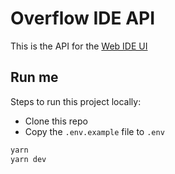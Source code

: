 # Overflow IDE API

This is the API for the [Web IDE UI](https://github.com/eosnetworkfoundation/web-ide-ui)

## Run me

Steps to run this project locally:
- Clone this repo
- Copy the `.env.example` file to `.env`

```bash
yarn
yarn dev
```